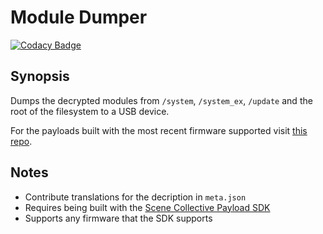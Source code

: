 Module Dumper
===
[![Codacy Badge](https://app.codacy.com/project/badge/Grade/)](https://www.codacy.com/gh/Scene-Collective/ps4-module-dumper/dashboard)

## Synopsis
Dumps the decrypted modules from `/system`, `/system_ex`, `/update` and the root of the filesystem to a USB device.

For the payloads built with the most recent firmware supported visit [this repo].

## Notes
- Contribute translations for the decription in `meta.json`
- Requires being built with the [Scene Collective Payload SDK]
- Supports any firmware that the SDK supports

[//]: #
  [Scene Collective Payload SDK]: <https://github.com/Scene-Collective/ps4-payload-sdk>
  [this repo]: <https://github.com/Scene-Collective/ps4-payload-repo>
